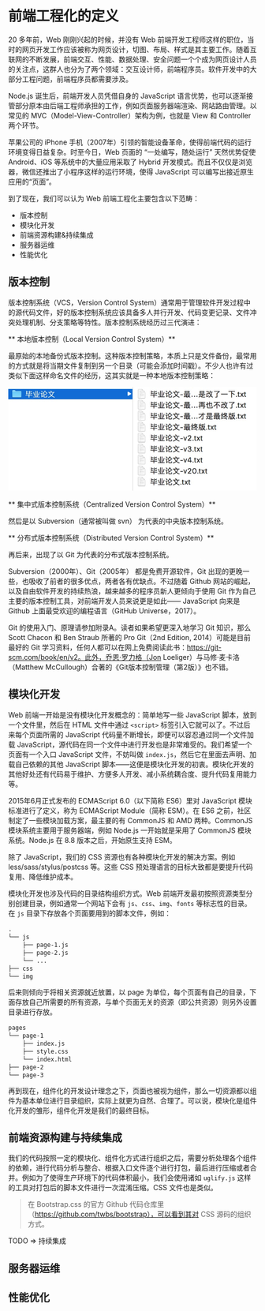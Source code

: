 # 前端工程化的定义

20 多年前，Web 刚刚兴起的时候，并没有 Web 前端开发工程师这样的职位，当时的网页开发工作应该被称为网页设计，切图、布局、样式是其主要工作。随着互联网的不断发展，前端交互、性能、数据处理、安全问题一个个成为网页设计人员的关注点，这群人也分为了两个领域：交互设计师，前端程序员。软件开发中的大部分工程问题，前端程序员都需要涉及。

Node.js 诞生后，前端开发人员凭借自身的 JavaScript 语言优势，也可以逐渐接管部分原本由后端工程师承担的工作，例如页面服务器端渲染、网站路由管理。以常见的 MVC（Model-View-Controller）架构为例，也就是 View 和 Controller 两个环节。

苹果公司的 iPhone 手机（2007年）引领的智能设备革命，使得前端代码的运行环境变得日益复杂。时至今日，Web 页面的 “一处编写，随处运行” 天然优势促使 Android、iOS 等系统中的大量应用采取了 Hybrid 开发模式。而且不仅仅是浏览器，微信还推出了小程序这样的运行环境，使得 JavaScript 可以编写出接近原生应用的“页面”。

到了现在，我们可以认为 Web 前端工程化主要包含以下范畴：

+ 版本控制
+ 模块化开发
+ 前端资源构建&持续集成
+ 服务器运维
+ 性能优化

## 版本控制

版本控制系统（VCS，Version Control System）通常用于管理软件开发过程中的源代码文件，好的版本控制系统应该具备多人并行开发、代码变更记录、文件冲突处理机制、分支策略等特性。版本控制系统经历过三代演进：

** 本地版本控制（Local Version Control System）**

最原始的本地备份式版本控制。这种版本控制策略，本质上只是文件备份，最常用的方式就是将当期文件复制到另一个目录（可能会添加时间戳）。不少人也许有过类似下面这样命名文件的经历，这其实就是一种本地版本控制策略：

![毕业论文命名](./images/local-vcs-demo.jpg)

** 集中式版本控制系统（Centralized Version Control System）**

然后是以 Subversion（通常被叫做 svn） 为代表的中央版本控制系统。

** 分布式版本控制系统（Distributed Version Control System）**

再后来，出现了以 Git 为代表的分布式版本控制系统。

Subversion（2000年）、Git（2005年） 都是免费开源软件，Git 出现的更晚一些，也吸收了前者的很多优点，两者各有优缺点。不过随着 Github 网站的崛起，以及自由软件开发的持续热浪，越来越多的程序员新人更倾向于使用 Git 作为自己主要的版本控制工具，对前端开发人员来说更是如此—— JavaScript 向来是 Github 上面最受欢迎的编程语言（GitHub Universe，2017）。

Git 的使用入门、原理请参加附录A。读者如果希望更深入地学习 Git 知识，那么 Scott Chacon 和 Ben Straub 所著的 Pro Git（2nd Edition, 2014）可能是目前最好的 Git 学习资料，任何人都可以在网上免费阅读此书：https://git-scm.com/book/en/v2。此外，乔恩·罗力格（Jon Loeliger）与马修·麦卡洛（Matthew McCullough）合著的《Git版本控制管理（第2版）》也不错。

## 模块化开发

Web 前端一开始是没有模块化开发概念的：简单地写一些 JavaScript 脚本，放到一个文件里，然后在 HTML 文件中通过 `<script>` 标签引入它就可以了。不过后来每个页面所需的 JavaScript 代码量不断增长，即便可以容忍通过同一个文件加载 JavaScript，源代码在同一个文件中进行开发也是非常难受的。我们希望一个页面有一个入口 JavaScript 文件，不妨叫做 `index.js`，然后它在里面去声明、加载自己依赖的其他 JavaScript 脚本——这便是模块化开发的初衷。模块化开发的其他好处还有代码易于维护、方便多人开发、减小系统耦合度、提升代码复用能力等。

2015年6月正式发布的 ECMAScript 6.0（以下简称 ES6）里对 JavaScript 模块标准进行了定义，称为 ECMAScript Module（简称 ESM）。在 ES6 之前，社区制定了一些模块加载方案，最主要的有 CommonJS 和 AMD 两种。CommonJS 模块系统主要用于服务器端，例如 Node.js 一开始就是采用了 CommonJS 模块系统。Node.js 在 8.8 版本之后，开始原生支持 ESM。

除了 JavaScript，我们的 CSS 资源也有各种模块化开发的解决方案。例如 less/sass/stylus/postcss 等。这些 CSS 预处理语言的目标大致都是要提升代码复用、降低维护成本。

模块化开发也涉及代码的目录结构组织方式。Web 前端开发最初按照资源类型分别创建目录，例如通常一个网站下会有 `js`、`css`、`img`、`fonts` 等标志性的目录。在 `js` 目录下存放各个页面要用到的脚本文件，例如：

```
.
└── js
    ├── page-1.js
    ├── page-2.js
    └── ...
├── css
└── img
```

后来则倾向于将相关资源就近放置，以 page 为单位，每个页面有自己的目录，下面存放自己所需要的所有资源，与单个页面无关的资源（即公共资源）则另外设置目录进行存放。

```
pages
└── page-1
    ├── index.js
    ├── style.css
    └── index.html
├── page-2
└── page-3
```

再到现在，组件化的开发设计理念之下，页面也被视为组件，那么一切资源都以组件为基本单位进行目录组织，实际上就更为自然、合理了。可以说，模块化是组件化开发的雏形，组件化开发是我们的最终目标。

## 前端资源构建与持续集成

我们的代码按照一定的模块化、组件化方式进行组织之后，需要分析处理各个组件的依赖，进行代码分析与整合、根据入口文件逐个进行打包，最后进行压缩或者合并。例如为了使得生产环境下的代码体积最小，我们会使用诸如 `uglify.js` 这样的工具对打包后的脚本文件进行一次混淆压缩。CSS 文件也是类似。

> 在 Bootstrap.css 的官方 Github 代码仓库里（https://github.com/twbs/bootstrap），可以看到其对 CSS 源码的组织方式。

TODO => 持续集成

## 服务器运维



## 性能优化





